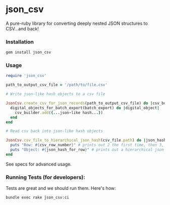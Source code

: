 # json_csv

A pure-ruby library for converting deeply nested JSON structures to CSV...and back!

### Installation

```bash
gem install json_csv
```

### Usage

```ruby
require 'json_csv'

path_to_output_csv_file = '/path/to/file.csv'

# Write json-like hash objects to a csv file

JsonCsv.create_csv_for_json_records(path_to_output_csv_file) do |csv_builder|
  digital_objects_for_batch_export(batch_export) do |digital_object|
    csv_builder.add({...json-like hash...})
  end
end

# Read csv back into json-like hash objects

JsonCsv.csv_file_to_hierarchical_json_hash(csv_file.path) do |json_hash_for_row, csv_row_number|
  puts "Row: #{csv_row_number}" # prints out 2 the first time, then 3, etc.
  puts "Object: #{json_hash_for_row}" # prints out a hierarchical json object, created from the csv row
end
```

See specs for advanced usage.

### Running Tests (for developers):

Tests are great and we should run them.  Here's how:

```sh
bundle exec rake json_csv:ci
```
